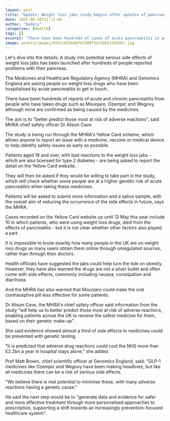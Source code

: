 ```yaml
---
layout: post
title: "Update: Weight loss jabs study begins after updates of pancreas issues"
date: 2025-06-26T12:11:04
author: "badely"
categories: [Health]
tags: []
excerpt: "There have been hundreds of cases of acute pancreatitis in people who have also taken Mounjaro, Ozempic and Wegovy."
image: assets/images/655cc829e4bfef266f3a328b5136338c.jpg
---
```


Let's dive into the details: A study into potential serious side effects of weight loss jabs has been launched after hundreds of people reported problems with their pancreas. 

The Medicines and Healthcare Regulatory Agency (MHRA) and Genomics England are asking people on weight loss drugs who have been hospitalised by acute pancreatitis to get in touch.

There have been hundreds of reports of acute and chronic pancreatitis from people who have taken drugs such as Mounjaro, Ozempic and Wegovy, although none are confirmed as being caused by the medicines. 

The aim is to "better predict those most at risk of adverse reactions", said MHRA chief safety officer Dr Alison Cave. 

The study is being run through the MHRA's Yellow Card scheme, which allows anyone to report an issue with a medicine, vaccine or medical device to help identify safety issues as early as possible.

Patients aged 18 and over, with bad reactions to the weight loss jabs - which are also licensed for type 2 diabetes - are being asked to report the detail on the Yellow Card website.

They will then be asked if they would be willing to take part in the study, which will check whether some people are at a higher genetic risk of acute pancreatitis when taking these medicines.

Patients will be asked to submit more information and a saliva sample, with the overall aim of reducing the occurrence of the side effects in future, says the MHRA. 

Cases recorded on the Yellow Card website up until 13 May this year include 10 in which patients, who were using weight loss drugs, died from the effects of pancreatitis - but it is not clear whether other factors also played a part.   

It is impossible to know exactly how many people in the UK are on weight loss drugs as many users obtain them online through unregulated sources, rather than through their doctors.   

Health officials have suggested the jabs could help turn the tide on obesity. However, they have also warned the drugs are not a silver bullet and often come with side effects, commonly including nausea, constipation and diarrhoea. 

And the MHRA has also warned that Mounjaro could make the oral contraceptive pill less effective for some patients.

Dr Alison Cave, the MHRA's chief safety officer said information from the study "will help us to better predict those most at risk of adverse reactions, enabling patients across the UK to receive the safest medicine for them, based on their genetic make-up". 

She said evidence showed almost a third of side effects to medicines could be prevented with genetic testing. 

"It is predicted that adverse drug reactions could cost the NHS more than £2.2bn a year in hospital stays alone," she added. 

Prof Matt Brown, chief scientific officer at Genomics England, said: "GLP-1 medicines like Ozempic and Wegovy have been making headlines, but like all medicines there can be a risk of serious side effects. 

"We believe there is real potential to minimise these, with many adverse reactions having a genetic cause."

He said the next step would be to "generate data and evidence for safer and more effective treatment through more personalised approaches to prescription, supporting a shift towards an increasingly prevention-focused healthcare system".


